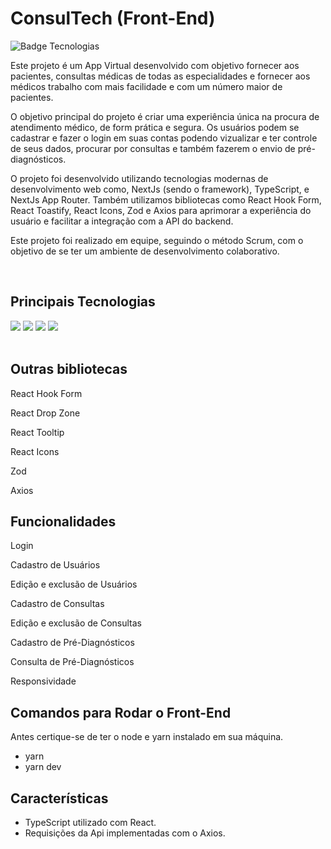 # ConsulTech (Front-End)
![Badge Tecnologias](https://img.shields.io/badge/Tecnologias-NextJS%20|%20Sass%20|%20Typescript%20-informational)

Este projeto é um App Virtual desenvolvido com objetivo fornecer aos pacientes, consultas médicas de todas as especialidades e fornecer aos médicos trabalho com mais facilidade e com um número maior de pacientes.

O objetivo principal do projeto é criar uma experiência única na procura de atendimento médico, de form prática e segura. Os usuários podem se cadastrar e fazer o login em suas contas podendo vizualizar e ter controle de seus dados, procurar por consultas e também fazerem o envio de pré-diagnósticos.

O projeto foi desenvolvido utilizando tecnologias modernas de desenvolvimento web como, NextJs (sendo o framework), TypeScript, e NextJs App Router. Também utilizamos bibliotecas como React Hook Form, React Toastify, React Icons, Zod e Axios para aprimorar a experiência do usuário e facilitar a integração com a API do backend.

Este projeto foi realizado em equipe, seguindo o método Scrum, com o objetivo de se ter um ambiente de desenvolvimento colaborativo.


<br>


## Principais Tecnologias
<div>
    <img src="https://img.shields.io/badge/NextJs-20232A?style=for-the-badge&logo=nextjs&logoColor=61DAFB" /> 
    <img src="https://img.shields.io/badge/TypeScript-007ACC?style=for-the-badge&logo=typescript&logoColor=white" />
    <img src="https://img.shields.io/badge/Sass-CC6699?style=for-the-badge&logo=sass&logoColor=white" /> 
    <img src="https://img.shields.io/badge/React_Router-CA4245?style=for-the-badge&logo=react-router&logoColor=white" /> 
</div><br>

## Outras bibliotecas 
<p>React Hook Form</p>
<p>React Drop Zone</p>
<p>React Tooltip</p>
<p>React Icons</p>
<p>Zod</p>
<p>Axios</p>

## Funcionalidades
<p> Login</p>
<p> Cadastro de Usuários</p>
<p> Edição e exclusão de Usuários</p>
<p> Cadastro de Consultas</p>
<p> Edição e exclusão de Consultas</p>
<p> Cadastro de Pré-Diagnósticos</p>
<p> Consulta de Pré-Diagnósticos</p>
<p> Responsividade</p>

## Comandos para Rodar o Front-End

<p>Antes certique-se de ter o node e yarn instalado em sua máquina.</p>

<ul>
    <li>yarn</li>
    <li>yarn dev</li>
</ul>

## Características
<ul>
    <li>TypeScript utilizado com React.</li>
    <li>Requisições da Api implementadas com o Axios.</li>
</ul>





